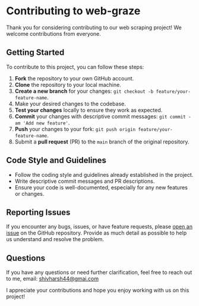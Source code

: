 # Contributing to web-graze

Thank you for considering contributing to our web scraping project! We welcome contributions from everyone.

## Getting Started

To contribute to this project, you can follow these steps:

1. **Fork** the repository to your own GitHub account.
2. **Clone** the repository to your local machine.
3. **Create a new branch** for your changes: `git checkout -b feature/your-feature-name`.
4. Make your desired changes to the codebase.
5. **Test your changes** locally to ensure they work as expected.
6. **Commit** your changes with descriptive commit messages: `git commit -am 'Add new feature'`.
7. **Push** your changes to your fork: `git push origin feature/your-feature-name`.
8. Submit a **pull request** (PR) to the `main` branch of the original repository.

## Code Style and Guidelines

- Follow the coding style and guidelines already established in the project.
- Write descriptive commit messages and PR descriptions.
- Ensure your code is well-documented, especially for any new features or changes.

## Reporting Issues

If you encounter any bugs, issues, or have feature requests, please [open an issue](link-to-issue-tracker) on the GitHub repository. Provide as much detail as possible to help us understand and resolve the problem.

## Questions

If you have any questions or need further clarification, feel free to reach out to me, email: shivharsh44@gmai.com

I appreciate your contributions and hope you enjoy working with us on this project!
